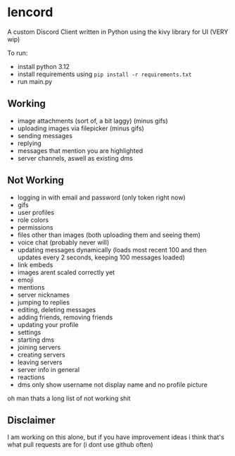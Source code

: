 # lencord
A custom Discord Client written in Python using the kivy library for UI (VERY wip)

To run:
- install python 3.12
- install requirements using `pip install -r requirements.txt`
- run main.py

## Working
- image attachments (sort of, a bit laggy) (minus gifs)
- uploading images via filepicker (minus gifs)
- sending messages
- replying
- messages that mention you are highlighted
- server channels, aswell as existing dms

## Not Working
- logging in with email and password (only token right now)
- gifs
- user profiles
- role colors
- permissions
- files other than images (both uploading them and seeing them)
- voice chat (probably never will)
- updating messages dynamically (loads most recent 100 and then updates every 2 seconds, keeping 100 messages loaded)
- link embeds
- images arent scaled correctly yet
- emoji
- mentions
- server nicknames
- jumping to replies
- editing, deleting messages
- adding friends, removing friends
- updating your profile
- settings
- starting dms
- joining servers
- creating servers
- leaving servers
- server info in general
- reactions
- dms only show username not display name and no profile picture


oh man thats a long list of not working shit

## Disclaimer
I am working on this alone, but if you have improvement ideas i think that's what pull requests are for (i dont use github often)

